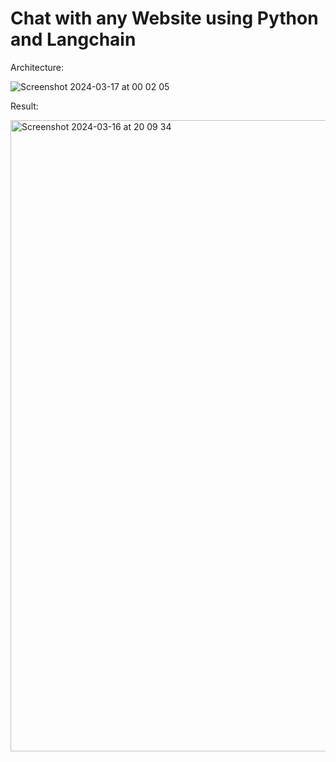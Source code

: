 # Chat with any Website using Python and Langchain

Architecture:

![Screenshot 2024-03-17 at 00 02 05](https://github.com/redjules/Chat-with-website/assets/106017493/afd04335-9637-40c1-9ce7-f398b3849ea7)

Result:


<img width="1010" alt="Screenshot 2024-03-16 at 20 09 34" src="https://github.com/redjules/Chat-with-any-Website-using-Python-and-Langchain-/assets/106017493/f284beb5-dd6c-406d-87bd-7617150b0e0c">
